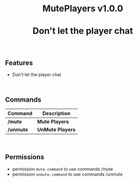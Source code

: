 <div align="center">
<h1>MutePlayers v1.0.0<h1>
<p>Don't let the player chat</p>
</div>
  
<br>
  
## Features
- Don't let the player chat
  
<br>
 
## Commands

| **Command** | **Description** |
| --- | --- |
| **/mute** | **Mute Players** |
| **/unmute** | **UnMute Players** |
  
<br>
 
## Permissions

- permission `mute.command` to use commands /mute
- permission `unmute.command` to use commands /unmute
